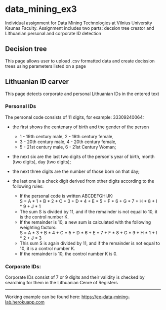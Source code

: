 # data_mining_ex3
Individual assignment for Data Mining Technologies at Vilnius University Kaunas Faculty. Assignment includes two parts: decsion tree creator and LIthuanian personal and corporate ID detection

## Decision tree
This page allows user to upload .csv formatted data and create decission trees using parameters listed on a page

## Lithuanian ID carver
This page detects corporate and personal Lithuanian IDs in the entered text
### Personal IDs
The personal code consists of 11 digits, for example: 33309240064:

* the first shows the centenary of birth and the gender of the person 
  + 1 - 19th century male, 2 - 19th century female, 
  + 3 - 20th century male, 4 - 20th century female, 
  + 5 - 21st century male, 6 - 21st Century Woman;
* the next six are the last two digits of the person's year of birth, month (two digits), day (two digits);
* the next three digits are the number of those born on that day;
* the last one is a check digit derived from other digits according to the following rules:

  + If the personal code is written ABCDEFGHIJK:\
    S = A * 1 + B * 2 + C * 3 + D * 4 + E * 5 + F * 6 + G * 7 + H * 8 + I * 9 + J * 1
  + The sum S is divided by 11, and if the remainder is not equal to 10, it is the control number K. 
  + If the remainder is 10, a new sum is calculated with the following weighting factors:\
    S = A * 3 + B * 4 + C * 5 + D * 6 + E * 7 + F * 8 + G * 9 + H * 1 + I * 2 + J * 3
  + This sum S is again divided by 11, and if the remainder is not equal to 10, it is a control number K. 
  + If the remainder is 10, the control number K is 0.
### Corporate IDs:
Corporate IDs consist of 7 or 9 digits and their validity is checked by searching for them in the Lithuanian Cenre of Registers
***
Working example can be found here: <https://ee-data-mining-lab.herokuapp.com>
